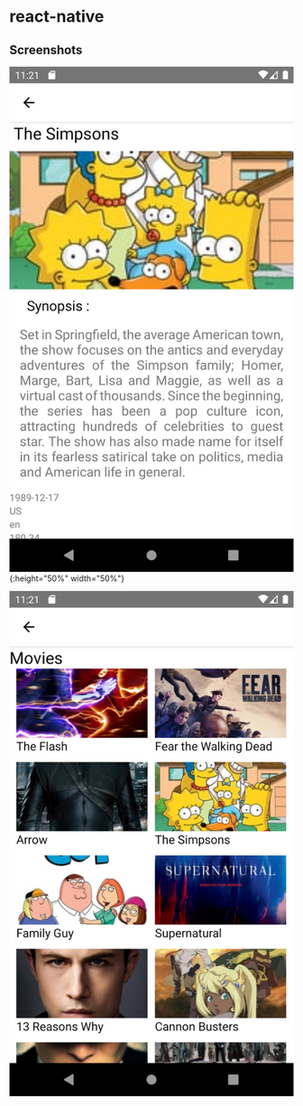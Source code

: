 # react-native

## Screenshots


![](images/Screenshot-1567632080.png){:height="50%" width="50%"}

![](images/Screenshot_1567632069.png)
